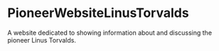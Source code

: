 # PioneerWebsiteLinusTorvalds
A website dedicated to showing information about and discussing the pioneer Linus Torvalds.
